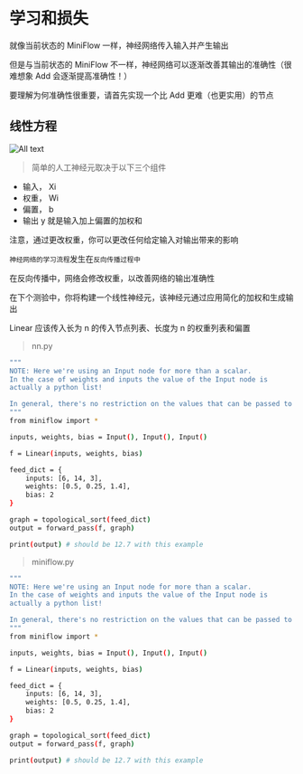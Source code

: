 # 学习和损失

就像当前状态的 MiniFlow 一样，神经网络传入输入并产生输出

但是与当前状态的 MiniFlow 不一样，神经网络可以逐渐改善其输出的准确性（很难想象 Add 会逐渐提高准确性！）

要理解为何准确性很重要，请首先实现一个比 Add 更难（也更实用）的节点

## 线性方程

![All text](http://ww1.sinaimg.cn/large/dc05ba18ly1fnrtg1ostdj20m10c93zd.jpg)

>简单的人工神经元取决于以下三个组件

* 输入， Xi
* 权重， Wi
* 偏置， b
* 输出 y 就是输入加上偏置的加权和

注意，通过更改权重，你可以更改任何给定输入对输出带来的影响

`神经网络的学习流程`发生在`反向传播过程中`

在反向传播中，网络会修改权重，以改善网络的输出准确性

在下个测验中，你将构建一个线性神经元，该神经元通过应用简化的加权和生成输出

Linear 应该传入长为 n 的传入节点列表、长度为 n 的权重列表和偏置

>nn.py

```bash
"""
NOTE: Here we're using an Input node for more than a scalar.
In the case of weights and inputs the value of the Input node is
actually a python list!

In general, there's no restriction on the values that can be passed to an Input node.
"""
from miniflow import *

inputs, weights, bias = Input(), Input(), Input()

f = Linear(inputs, weights, bias)

feed_dict = {
    inputs: [6, 14, 3],
    weights: [0.5, 0.25, 1.4],
    bias: 2
}

graph = topological_sort(feed_dict)
output = forward_pass(f, graph)

print(output) # should be 12.7 with this example
```

>miniflow.py

```bash
"""
NOTE: Here we're using an Input node for more than a scalar.
In the case of weights and inputs the value of the Input node is
actually a python list!

In general, there's no restriction on the values that can be passed to an Input node.
"""
from miniflow import *

inputs, weights, bias = Input(), Input(), Input()

f = Linear(inputs, weights, bias)

feed_dict = {
    inputs: [6, 14, 3],
    weights: [0.5, 0.25, 1.4],
    bias: 2
}

graph = topological_sort(feed_dict)
output = forward_pass(f, graph)

print(output) # should be 12.7 with this example
```
